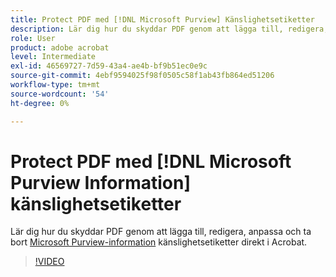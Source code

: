 ```yaml
---
title: Protect PDF med [!DNL Microsoft Purview] Känslighetsetiketter
description: Lär dig hur du skyddar PDF genom att lägga till, redigera, anpassa och ta bort [!DNL Microsoft Purview] känslighetsetiketter direkt i Acrobat
role: User
product: adobe acrobat
level: Intermediate
exl-id: 46569727-7d59-43a4-ae4b-bf9b51ec0e9c
source-git-commit: 4ebf9594025f98f0505c58f1ab43fb864ed51206
workflow-type: tm+mt
source-wordcount: '54'
ht-degree: 0%

---
```


# Protect PDF med [!DNL Microsoft Purview Information] känslighetsetiketter

Lär dig hur du skyddar PDF genom att lägga till, redigera, anpassa och ta bort [Microsoft Purview-information](https://learn.microsoft.com/en-us/microsoft-365/compliance/information-protection?view=o365-worldwide) känslighetsetiketter direkt i Acrobat.

>[!VIDEO](https://video.tv.adobe.com/v/3410552?quality=12&learn=on&hidetitle=true)
